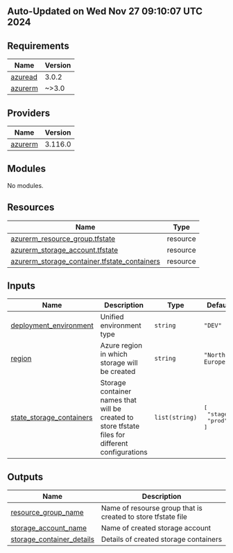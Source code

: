 ## Auto-Updated on Wed Nov 27 09:10:07 UTC 2024

<!-- BEGIN_TF_DOCS -->
## Requirements

| Name | Version |
|------|---------|
| <a name="requirement_azuread"></a> [azuread](#requirement\_azuread) | 3.0.2 |
| <a name="requirement_azurerm"></a> [azurerm](#requirement\_azurerm) | ~>3.0 |

## Providers

| Name | Version |
|------|---------|
| <a name="provider_azurerm"></a> [azurerm](#provider\_azurerm) | 3.116.0 |

## Modules

No modules.

## Resources

| Name | Type |
|------|------|
| [azurerm_resource_group.tfstate](https://registry.terraform.io/providers/hashicorp/azurerm/latest/docs/resources/resource_group) | resource |
| [azurerm_storage_account.tfstate](https://registry.terraform.io/providers/hashicorp/azurerm/latest/docs/resources/storage_account) | resource |
| [azurerm_storage_container.tfstate_containers](https://registry.terraform.io/providers/hashicorp/azurerm/latest/docs/resources/storage_container) | resource |

## Inputs

| Name | Description | Type | Default | Required |
|------|-------------|------|---------|:--------:|
| <a name="input_deployment_environment"></a> [deployment\_environment](#input\_deployment\_environment) | Unified environment type | `string` | `"DEV"` | no |
| <a name="input_region"></a> [region](#input\_region) | Azure region in which storage will be created | `string` | `"North Europe"` | no |
| <a name="input_state_storage_containers"></a> [state\_storage\_containers](#input\_state\_storage\_containers) | Storage container names that will be created to store tfstate files for different configurations | `list(string)` | <pre>[<br/>  "stage",<br/>  "prod"<br/>]</pre> | no |

## Outputs

| Name | Description |
|------|-------------|
| <a name="output_resource_group_name"></a> [resource\_group\_name](#output\_resource\_group\_name) | Name of resourse group that is created to store tfstate file |
| <a name="output_storage_account_name"></a> [storage\_account\_name](#output\_storage\_account\_name) | Name of created storage account |
| <a name="output_storage_container_details"></a> [storage\_container\_details](#output\_storage\_container\_details) | Details of created storage containers |
<!-- END_TF_DOCS -->